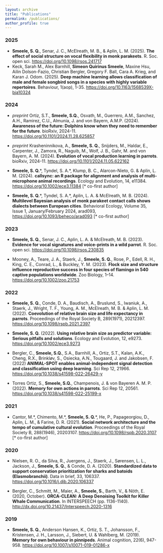 ```yaml
---
layout: archive
title: "Publications"
permalink: /publications/
author_profile: true
---
```


<script type='text/javascript' src='https://d1bxh8uas1mnw7.cloudfront.net/assets/embed.js'></script>

### 2025

- **Smeele, S. Q.**, Senar, J. C., McElreath, M. B., & Aplin, L. M. (2025). **The effect of social structure on vocal flexibility in monk parakeets**. R. Soc. open sci. <https://doi.org/10.1098/rsos.241717>
    <div class='altmetric-embed' data-doi='10.1098/rsos.241717'></div>
- Keck, Sarah M., Alex Barnhill, **Simeon Quirinus Smeele**, Maxine Hsu, Ailin Dolson-Fazio, Christian Bergler, Gregory F. Ball, Cara A. Krieg, and Karan J. Odom. (2025). **Deep machine learning allows classification of male and female songbird songs in a species with highly variable repertoires**. Behaviour, 1(aop), 1-35. <https://doi.org/10.1163/1568539X-bja10324>
  <div class='altmetric-embed' data-doi='10.1163/1568539X-bja10324'></div>

### 2024

- *preprint* Ortiz, S.T., **Smeele, S.Q.**, Osvath, M., Guerrero, A.M., Sanchez, A.H., Ramirez, C.U., Almunia, J. and von Bayern, A.M.P. (2024). **Awareness of the future: Dolphins know when they need to remember for the future**. bioRxiv, 2024-11. <https://doi.org/10.1101/2024.11.28.625857>
  <div class='altmetric-embed' data-doi='10.1101/2024.11.28.625857'></div>

- *preprint* Krasheninnikova, A., **Smeele, S. Q.**, Snijders, M., Haldar, E., Carpenter, J., Zamora, R., Naguib, M., Wolf, J. B., Gahr, M. and von Bayern, A. M. (2024). **Evolution of vocal production learning in parrots**. bioRxiv, 2024-11. <https://doi.org/10.1101/2024.11.05.622162>
  <div class='altmetric-embed' data-doi='10.1101/2024.11.05.622162'></div>

- **Smeele, S. Q.**\*, Tyndel, S. A.\*, Klump, B. C., Alarcon-Nieto, G. & Aplin, L. M. (2024). **callsync: an R package for alignment and analysis of multi-microphone animal recordings**. Ecology and Evolution, 14, e11384. <https://doi.org/10.1002/ece3.11384> [\* co-first author]
  <div class='altmetric-embed' data-doi='10.1002/ece3.11384'></div>

- **Smeele, S. Q.**\*, Tyndel, S. A.\*, Aplin, L. A. & McElreath, M. B. (2024). **Multilevel Bayesian analysis of monk parakeet contact calls shows dialects between European cities**. Behavioral Ecology, Volume 35, Issue 1, January/February 2024, arad093, <https://doi.org/10.1093/beheco/arad093> [\* co-first author]
  <div class='altmetric-embed' data-doi='10.1093/beheco/arad093'></div>

### 2023

- **Smeele, S. Q.**, Senar, J. C., Aplin, L. A. & McElreath, M. B. (2023). **Evidence for vocal signatures and voice-prints in a wild parrot**. R. Soc. open sci. <https://doi.org/10.1098/rsos.230835>
  <div class='altmetric-embed' data-doi='10.1098/rsos.230835'></div>
  
- Mooney, A., Teare, J. A., Staerk, J., **Smeele, S. Q.**, Rose, P., Edell, R. H., King, C. E., Conrad, L., & Buckley, Y. M. (2023). **Flock size and structure influence reproductive success in four species of flamingo in 540 captive populations worldwide**. Zoo Biology, 1–14. <https://doi.org/10.1002/zoo.21753>
  <div class='altmetric-embed' data-doi='10.1002/zoo.21753'></div>

### 2022

- **Smeele, S. Q.**, Conde, D. A., Baudisch, A., Bruslund, S., Iwaniuk, A., Staerk, J., Wright, T. F., Young, A. M., McElreath, M. B. & Aplin, L. M. (2022). **Coevolution of relative brain size and life expectancy in parrots**. Proceedings of the Royal Society B, 289(1971), 20212397. <https://doi.org/10.1098/rspb.2021.2397> 
  <div class='altmetric-embed' data-doi='10.1098/rspb.2021.2397'></div>
  
- **Smeele, S. Q.** (2022). **Using relative brain size as predictor variable: Serious pitfalls and solutions**. Ecology and Evolution, 12, e9273. <https://doi.org/10.1002/ece3.9273> 
  <div class='altmetric-embed' data-doi='10.1002/ece3.9273'></div>
  
- Bergler, C., **Smeele, S.Q.**, S.A., Barnhill, A., Ortiz, S.T., Kalan, A.K., Cheng, R.X., Brinkløv, S., Osiecka, A.N., Tougaard, J. and Jakobsen, F. (2022) **ANIMAL-SPOT enables animal-independent signal detection and classification using deep learning**. Sci Rep 12, 21966. <https://doi.org/10.1038/s41598-022-26429-y>
  <div class='altmetric-embed' data-doi='10.1038/s41598-022-26429-y'></div>
  
- Torres Ortiz, S., **Smeele, S.Q.**, Champenois, J. & von Bayeren A. M. P. (2022). **Memory for own actions in parrots**. Sci Rep 12, 20561. <https://doi.org/10.1038/s41598-022-25199-x>
  <div class='altmetric-embed' data-doi='10.1038/s41598-022-25199-x'></div>

### 2021

- Cantor, M.\*, Chimento, M.\*, **Smeele, S. Q.**\*, He, P., Papageorgiou, D., Aplin, L. M., & Farine, D. R. (2021). **Social network architecture and the tempo of cumulative cultural evolution**. Proceedings of the Royal Society B, 288(1946), 20203107. <https://doi.org/10.1098/rspb.2020.3107> [\* co-first author] 
  <div class='altmetric-embed' data-doi='10.1098/rspb.2020.3107'></div>
  
### 2020

- Nielsen, R. O., da Silva, R., Juergens, J., Staerk, J., Sørensen, L. L., Jackson, J., **Smeele, S. Q.**, & Conde, D. A. (2020). **Standardized data to support conservation prioritization for sharks and batoids (Elasmobranchii)**. Data in brief, 33, 106337. <https://doi.org/10.1016/j.dib.2020.106337> 
  <div class='altmetric-embed' data-doi='10.1016/j.dib.2020.106337'></div>

- Bergler, C., Schmitt, M., Maier, A., **Smeele, S.**, Barth, V., & Nöth, E. (2020, October). **ORCA-CLEAN: A Deep Denoising Toolkit for Killer Whale Communication**. In INTERSPEECH (pp. 1136-1140). <http://dx.doi.org/10.21437/Interspeech.2020-1316> 
    <div class='altmetric-embed' data-doi='10.21437/Interspeech.2020-1316'></div>

### 2019

- **Smeele, S. Q.**, Anderson Hansen, K., Ortiz, S. T., Johansson, F., Kristensen, J. H., Larsson, J., Siebert, U. & Wahlberg, M. (2019). **Memory for own behaviour in pinnipeds**. Animal cognition, 22(6), 947-958. <https://doi.org/10.1007/s10071-019-01286-x> 
  <div class='altmetric-embed' data-doi='10.1007/s10071-019-01286-x'></div>
